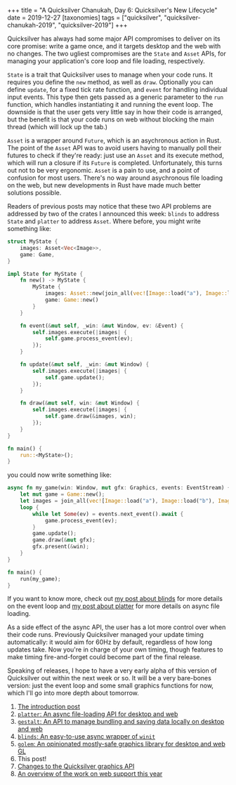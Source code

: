 +++
title = "A Quicksilver Chanukah, Day 6: Quicksilver's New Lifecycle"
date = 2019-12-27
[taxonomies]
tags = ["quicksilver", "quicksilver-chanukah-2019", "quicksilver-2019"]
+++

Quicksilver has always had some major API compromises to deliver on its core promise: write a game once, and it targets desktop and the web with no changes. The two ugliest compromises are the `State` and `Asset` APIs, for managing your application's core loop and file loading, respectively.

<!-- more -->

`State` is a trait that Quicksilver uses to manage when your code runs. It requires you define the `new` method, as well as `draw`. Optionally you can define `update`, for a fixed tick rate function, and `event` for handling individual input events. This type then gets passed as a generic parameter to the `run` function, which handles instantiating it and running the event loop. The downside is that the user gets very little say in how their code is arranged, but the benefit is that your code runs on web without blocking the main thread (which will lock up the tab.)

`Asset` is a wrapper around `Future`, which is an asychronous action in Rust. The point of the `Asset` API was to avoid users having to manually poll their futures to check if they're ready: just use an `Asset` and its execute method, which will run a closure if its `Future` is completed. Unfortunately, this turns out not to be very ergonomic. `Asset` is a pain to use, and a point of confusion for most users. There's no way around asychronous file loading on the web, but new developments in Rust have made much better solutions possible.

Readers of previous posts may notice that these two API problems are addressed by two of the crates I announced this week: `blinds` to address `State` and `platter` to address `Asset`. Where before, you might write something like:

```rust
struct MyState {
    images: Asset<Vec<Image>>,
    game: Game,
}

impl State for MyState {
    fn new() -> MyState {
        MyState {
            images: Asset::new(join_all(vec![Image::load("a"), Image::load("b"), Image::load("c")])),
            game: Game::new()
        }
    }

    fn event(&mut self, _win: &mut Window, ev: &Event) {
        self.images.execute(|images| {
            self.game.process_event(ev);
        });
    }

    fn update(&mut self, _win: &mut Window) {
        self.images.execute(|images| {
            self.game.update();
        });
    }

    fn draw(&mut self, win: &mut Window) {
        self.images.execute(|images| {
            self.game.draw(&images, win);
        });
    }
}

fn main() {
    run::<MyState>();
}
```

you could now write something like:

```rust
async fn my_game(win: Window, mut gfx: Graphics, events: EventStream) {
    let mut game = Game::new();
    let images = join_all(vec![Image::load("a"), Image::load("b"), Image::load("c")]).await;
    loop {
        while let Some(ev) = events.next_event().await {
            game.process_event(ev);
        }
        game.update();
        game.draw(&mut gfx);
        gfx.present(&win);
    }
}

fn main() {
    run(my_game);
}
```

If you want to know more, check out [my post about blinds](../quicksilver-chanukah-2019-day-4) for more details on the event loop and [my post about platter](../quicksilver-chanukah-2019-day-2) for more details on async file loading.

As a side effect of the async API, the user has a lot more control over when their code runs. Previously Quicksilver managed your update timing automatically: it would aim for 60Hz by default, regardless of how long updates take. Now you're in charge of your own timing, though features to make timing fire-and-forget could become part of the final release.

Speaking of releases, I hope to have a very early alpha of this version of Quicksilver out within the next week or so. It will be a very bare-bones version: just the event loop and some small graphics functions for now, which I'll go into more depth about tomorrow.

1. [The introduction post](../quicksilver-chanukah-2019)
2. [`platter`: An async file-loading API for desktop and web](../quicksilver-chanukah-2019-day-2)
3. [`gestalt`: An API to manage bundling and saving data locally on desktop and web](../quicksilver-chanukah-2019-day-3)
4. [`blinds`: An easy-to-use async wrapper of `winit`](../quicksilver-chanukah-2019-day-4)
5. [`golem`: An opinionated mostly-safe graphics library for desktop and web GL](../quicksilver-chanukah-2019-day-5)
6. This post!
7. [Changes to the Quicksilver graphics API](../quicksilver-chanukah-2019-day-7)
8. [An overview of the work on web support this year](../quicksilver-chanukah-2019-day-8)
